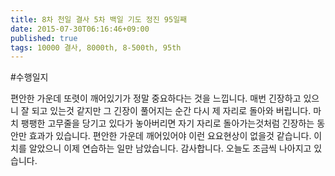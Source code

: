```yaml
---
title: 8차 천일 결사 5차 백일 기도 정진 95일째
date: 2015-07-30T06:16:46+09:00
published: true
tags: 10000 결사, 8000th, 8-500th, 95th
---
```


#수행일지

편안한 가운데 또렷이 깨어있기가 정말 중요하다는 것을 느낍니다. 매번 긴장하고 있으니 잘 되고 있는것 같지만 그 긴장이 풀어지는 순간 다시 제 자리로 돌아와 버립니다. 마치 팽팽한 고무줄을 당기고 있다가 놓아버리면 자기 자리로 돌아가는것처럼 긴장하는 동안만 효과가 있습니다. 편안한 가운데 깨어있어야 이런 요요현상이 없을것 같습니다. 이치를 알았으니 이제 연습하는 일만 남았습니다. 감사합니다. 오늘도 조금씩 나아지고 있습니다.
